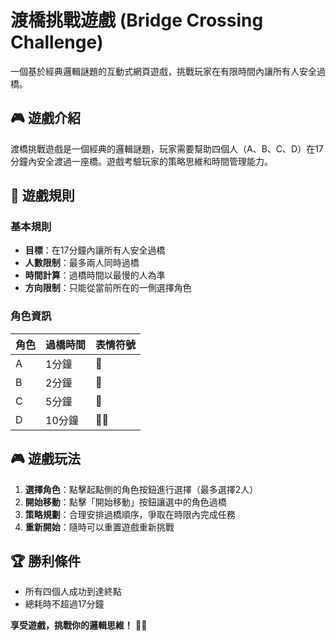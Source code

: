 # 渡橋挑戰遊戲 (Bridge Crossing Challenge)

一個基於經典邏輯謎題的互動式網頁遊戲，挑戰玩家在有限時間內讓所有人安全過橋。

## 🎮 遊戲介紹

渡橋挑戰遊戲是一個經典的邏輯謎題，玩家需要幫助四個人（A、B、C、D）在17分鐘內安全渡過一座橋。遊戲考驗玩家的策略思維和時間管理能力。

## 🎯 遊戲規則

### 基本規則
- **目標**：在17分鐘內讓所有人安全過橋
- **人數限制**：最多兩人同時過橋
- **時間計算**：過橋時間以最慢的人為準
- **方向限制**：只能從當前所在的一側選擇角色

### 角色資訊
| 角色 | 過橋時間 | 表情符號 |
|------|----------|----------|
| A    | 1分鐘    | 🏃       |
| B    | 2分鐘    | 🚶       |
| C    | 5分鐘    | 🚶       |
| D    | 10分鐘   | 🚶‍♀️      |

## 🎮 遊戲玩法

1. **選擇角色**：點擊起點側的角色按鈕進行選擇（最多選擇2人）
2. **開始移動**：點擊「開始移動」按鈕讓選中的角色過橋
3. **策略規劃**：合理安排過橋順序，爭取在時限內完成任務
4. **重新開始**：隨時可以重置遊戲重新挑戰

## 🏆 勝利條件

- 所有四個人成功到達終點
- 總耗時不超過17分鐘


**享受遊戲，挑戰你的邏輯思維！** 🧠✨
